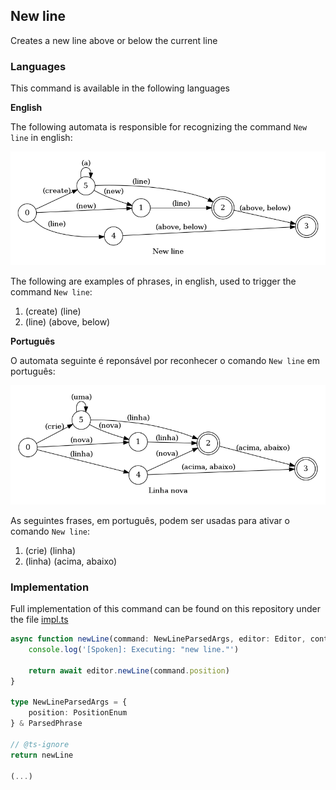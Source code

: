 ## New line

Creates a new line above or below the current line

### Languages

This command is available in the following languages

**English**

The following automata is responsible for recognizing the command `New line` in english:

![English](phrase_en-US.png)

The following are examples of phrases, in english, used to trigger the command `New line`:

1. (create) (line)
2. (line) (above, below)

**Português**

O automata seguinte é reponsável por reconhecer o comando `New line` em português:

![Português](phrase_pt-BR.png)

As seguintes frases, em português, podem ser usadas para ativar o comando `New line`:

1. (crie) (linha)
2. (linha) (acima, abaixo)

### Implementation

Full implementation of this command can be found on this repository under the file [impl.ts](impl.ts)

```typescript
async function newLine(command: NewLineParsedArgs, editor: Editor, context: {}) {
    console.log('[Spoken]: Executing: "new line."')

    return await editor.newLine(command.position)
}

type NewLineParsedArgs = {
    position: PositionEnum
} & ParsedPhrase

// @ts-ignore
return newLine

(...)
```
